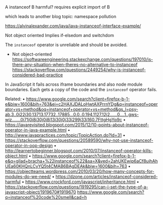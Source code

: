 A instanceof B harmful?
 requires explicit import of B

which leads to another blog topic: namespace pollution

<https://alvinalexander.com/java/java-instanceof-interface-example/>

Not object oriented
 Implies if-elsedom and switchdom

The `instanceof` operator is unreliable and should be avoided.

- Not object-oriented
<https://softwareengineering.stackexchange.com/questions/197010/is-there-any-situation-when-theres-no-alternative-to-instanceof>
<https://stackoverflow.com/questions/2449254/why-is-instanceof-considered-bad-practice>

In JavaScript it fails across iframe boundaries and also node module boundaries.
Each gets a copy of the code and the `instanceof` operator fails.

Related:
 • <https://www.google.com/search?client=firefox-b-1-e&biw=1600&bih=763&ei=c2HAXJDALoHwtAXPrrnYDg&q=instanceof+operator+vs+method&oq=instanceof+operator+vs+method&gs_l=psy-ab.3..0i22i30.13713.17732..17885...0.0..0.194.1127.12j2......0....1..gws-wiz.......0i71j0i8i30j0i8i13i30j0j33i299j33i160.7FttgHgYp9c>
 • <https://javarevisited.blogspot.com/2015/12/10-points-about-instanceof-operator-in-java-example.html>
 • <http://www.javapractices.com/topic/TopicAction.do?Id=31>
 • <https://stackoverflow.com/questions/20589590/why-not-use-instanceof-operator-in-oop-design>
 • <http://learnertobeginner.blogspot.com/2010/07/instanceof-operator-kills-object.html>
 • <https://www.google.com/search?client=firefox-b-1-e&q=gilad+bracha+%22instanceof%22&sa=X&ved=2ahUKEwip6aCf8ujhAhUEa60KHQnLCyYQ5t4CMAB6BAgDEAk&biw=1600&bih=763>
 • <https://objectteams.wordpress.com/2010/03/20/how-many-concepts-for-modules-do-we-need/>
 • <https://dzone.com/articles/instanceof-considered-harmful>
 • <https://www.crockford.com/javascript/inheritance.html>
 • <https://stackoverflow.com/questions/1919295/can-i-set-the-type-of-a-javascript-object/1919670#1919670>
<https://www.google.com/search?q=instanceof%20code%20smell&cad=h>
